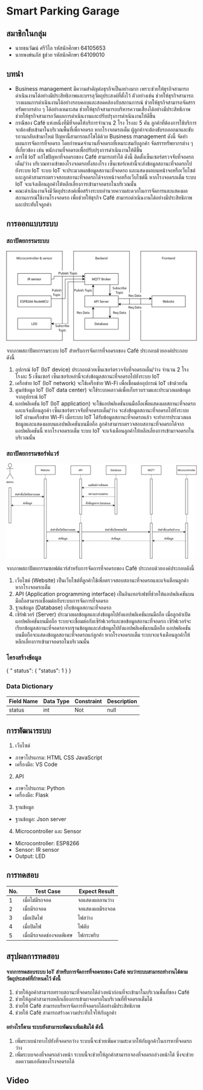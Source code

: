 # Smart Parking Garage
## สมาชิกในกลุ่ม
- นายธนวัฒน์ ศรีวิไล	รหัสนักศึกษา 64105653
- นายพงษ์นภัส ชูช่วย 	รหัสนักศึกษา 64109010

## บทนำ
- Business management มีความสำคัญต่อธุรกิจเป็นอย่างมาก เพราะช่วยให้ธุรกิจสามารถดำเนินงานได้อย่างมีประสิทธิภาพและบรรลุวัตถุประสงค์ที่ตั้งไว้ ตัวอย่างเช่น ช่วยให้ธุรกิจสามารถวางแผนการดำเนินงานได้อย่างรอบคอบและสอดคล้องกับสถานการณ์ ช่วยให้ธุรกิจสามารถจัดสรรทรัพยากรต่าง ๆ ได้อย่างเหมาะสม ช่วยให้ธุรกิจสามารถบริหารความเสี่ยงได้อย่างมีประสิทธิภาพ ช่วยให้ธุรกิจสามารถวัดผลการดำเนินงานและปรับปรุงการดำเนินงานให้ดีขึ้น
- กรณีของ Café แห่งหนึ่งที่มีที่จอดให้บริการจำนวน 2 โรง โรงละ 5 คัน ลูกค้าที่ต้องการใช้บริการจะต้องขับเข้ามาในบริเวณพื้นที่เพื่อจอดรถ หากโรงจอดรถเต็ม ผู้ลูกค้าจะต้องขับรถออกมาและขับรถวนกลับเข้ามาใหม่ ปัญหานี้สามารถแก้ไขได้ด้วย Business management ดังนี้ จัดทำแผนการจัดการที่จอดรถ โดยกำหนดจำนวนที่จอดรถที่เหมาะสมกับลูกค้า จัดสรรทรัพยากรต่าง ๆ ที่เกี่ยวข้อง เช่น พนักงานที่จอดรถเพื่อปรับปรุงการดำเนินงานให้ดีขึ้น
- การใช้ IoT แก้ไขปัญหาที่จอดรถของ Café สามารถทำได้ ดังนี้ ติดตั้งเซ็นเซอร์ตรวจจับที่จอดรถเต็ม/ว่าง บริเวณทางเข้าของโรงจอดรถทั้งสองโรง เซ็นเซอร์เหล่านี้จะส่งข้อมูลสถานะที่จอดรถไปยังระบบ IoT ระบบ IoT จะประมวลผลข้อมูลสถานะที่จอดรถ และแสดงผลบนหน้าจอหรือเว็บไซต์ และลูกค้าสามารถตรวจสอบสถานะที่จอดรถได้จากหน้าจอหรือเว็บไซต์นี้ หากโรงจอดรถเต็ม ระบบ IoT จะแจ้งเตือนลูกค้าให้หลีกเลี่ยงการเข้ามาจอดรถในบริเวณนั้น
- คณะดำเนินงานจึงมีวัตถุประสงค์เพื่อสร้างระบบอำนวยความสะดวกในการจัดการและแสดงผลสถานการณ์ใช้งานโรงจอดรถ เพื่อช่วยให้ธุรกิจ Café สามารถดำเนินงานได้อย่างมีประสิทธิภาพและประทับใจลูกค้า

## การออกแบบระบบ
### สถาปัตยกรรมระบบ
![รูปภาพสถาปัตยกรรมระบบ](https://github.com/Dhanavaddhn/IoTProject/blob/main/Picture/system.png?raw=true)
 
จากภาพสถาปัตยกรรมระบบ IoT สำหรับการจัดการที่จอดรถของ Café ประกอบด้วยองค์ประกอบ ดังนี้
1. อุปกรณ์ IoT (IoT device) ประกอบด้วยเซ็นเซอร์ตรวจจับที่จอดรถเต็ม/ว่าง จำนวน 2 โรง โรงละ 5 เซ็นเซอร์ เซ็นเซอร์เหล่านี้จะส่งข้อมูลสถานะที่จอดรถไปยังระบบ IoT
2. เครือข่าย IoT (IoT network) จะใช้เครือข่าย Wi-Fi เพื่อเชื่อมต่ออุปกรณ์ IoT เข้าด้วยกัน
3. ศูนย์ข้อมูล IoT (IoT data center) จะใช้ระบบคลาวด์เพื่อเก็บรวบรวมและประมวลผลข้อมูลจากอุปกรณ์ IoT
4. แอปพลิเคชัน IoT (IoT application) จะใช้แอปพลิเคชันบนมือถือเพื่อแสดงผลสถานะที่จอดรถและแจ้งเตือนลูกค้า
เซ็นเซอร์ตรวจจับที่จอดรถเต็ม/ว่าง จะส่งข้อมูลสถานะที่จอดรถไปยังระบบ IoT ผ่านเครือข่าย Wi-Fi เมื่อระบบ IoT ได้รับข้อมูลสถานะที่จอดรถแล้ว จะทำการประมวลผลข้อมูลและแสดงผลบนแอปพลิเคชันบนมือถือ ลูกค้าสามารถตรวจสอบสถานะที่จอดรถได้จากแอปพลิเคชันนี้ หากโรงจอดรถเต็ม ระบบ IoT จะแจ้งเตือนลูกค้าให้หลีกเลี่ยงการเข้ามาจอดรถในบริเวณนั้น

### สถาปัตยกรรมซอร์ฟแวร์
![รูปภาพสถาปัตยกรรมระบบ](https://github.com/Dhanavaddhn/IoTProject/blob/main/Picture/software.png?raw=true)

จากภาพสถาปัตยกรรมซอฟต์แวร์สำหรับการจัดการที่จอดรถของ Café ประกอบด้วยองค์ประกอบดังนี้
1. เว็บไซต์ (Website) เป็นเว็บไซต์ที่ลูกค้าใช้เพื่อตรวจสอบสถานะที่จอดรถและแจ้งเตือนลูกค้า หากโรงจอดรถเต็ม
2. API (Application programming interface) เป็นอินเทอร์เฟซที่ช่วยให้แอปพลิเคชันบนมือถือสามารถเชื่อมต่อกับระบบการจัดการที่จอดรถ
3. ฐานข้อมูล (Database) เก็บข้อมูลสถานะที่จอดรถ
4. เซิร์ฟเวอร์ (Server) ประมวลผลข้อมูลและส่งข้อมูลไปยังแอปพลิเคชันบนมือถือ
เมื่อลูกค้าเปิดแอปพลิเคชันบนมือถือ ระบบจะเชื่อมต่อกับเซิร์ฟเวอร์และขอข้อมูลสถานะที่จอดรถ เซิร์ฟเวอร์จะเรียกข้อมูลสถานะที่จอดรถจากฐานข้อมูลและส่งข้อมูลไปยังแอปพลิเคชันบนมือถือ แอปพลิเคชันบนมือถือจะแสดงข้อมูลสถานะที่จอดรถแก่ลูกค้า หากโรงจอดรถเต็ม ระบบจะแจ้งเตือนลูกค้าให้หลีกเลี่ยงการเข้ามาจอดรถในบริเวณนั้น

### โครงสร้างข้อมูล
{
" status": {
"status": 1
}
}

### Data Dictionary
|Field Name|Data Type|Constraint|Description|
|------|------|------|------|
|status	|int	|Not |null	|Status|

## การพัฒนาระบบ
1. เว็บไซต์
- ภาษาโปรแกรม: HTML CSS JavaScript
- เครื่องมือ: VS Code
2. API
- ภาษาโปรแกรม: Python
- เครื่องมือ: Flask
3. ฐานข้อมูล
- ฐานข้อมูล: Json server
4. Microcontroller และ Sensor
- Microcontroller: ESP8266
- Sensor: IR sensor
- Output: LED

## การทดสอบ
|No.	|Test Case	|Expect Result|
|-----|-----|-----|
|1	|เมื่อไม่มีรถจอด	|จอแสดงผลลานว่าง|
|2	|เมื่อมีรถจอด	|จอแสดงผลมีรถจอด|
|3	|เมื่อเปิดไฟ	|ไฟสว่าง|
|4	|เมื่อปิดไฟ	|ไฟดับ|
|5	|เมื่อมีรถจอดช่องจอดพิเศษ	|ไฟกระพริบ|

## สรุปผลการทดสอบ
#### จากการทดสอบระบบ IoT สำหรับการจัดการที่จอดรถของ Café พบว่าระบบสามารถทำงานได้ตามวัตถุประสงค์ที่กำหนดไว้ ดังนี้
1. ช่วยให้ลูกค้าสามารถทราบสถานะที่จอดรถได้ล่วงหน้าก่อนที่จะเข้ามาในบริเวณพื้นที่ของ Café
2. ช่วยให้ลูกค้าสามารถหลีกเลี่ยงการเข้ามาจอดรถในบริเวณที่ที่จอดรถเต็มได้
3. ช่วยให้ Café สามารถบริหารจัดการที่จอดรถได้อย่างมีประสิทธิภาพ
4. ช่วยให้ Café สามารถสร้างความประทับใจให้กับลูกค้า
#### อย่างไรก็ตาม ระบบยังสามารถพัฒนาเพิ่มเติมได้ ดังนี้
1. เพิ่มระบบนำทางไปยังที่จอดรถว่าง ระบบนี้จะช่วยเพิ่มความสะดวกให้กับลูกค้าในการหาที่จอดรถว่าง
2. เพิ่มระบบจองที่จอดรถล่วงหน้า ระบบนี้จะช่วยให้ลูกค้าสามารถจองที่จอดรถล่วงหน้าได้ ซึ่งจะช่วยลดความแออัดของโรงจอดรถได้

## Video



